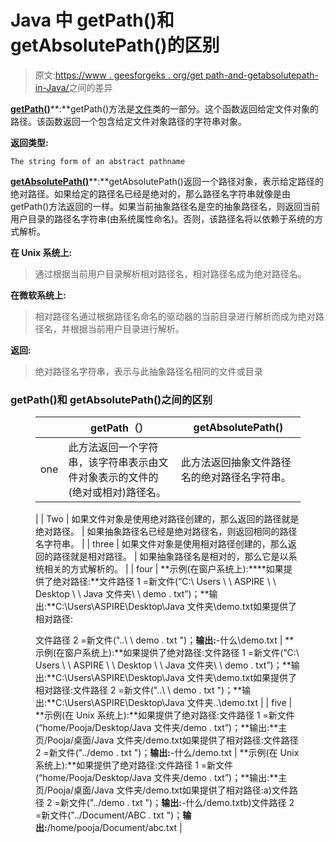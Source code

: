 # Java 中 getPath()和 getAbsolutePath()的区别

> 原文:[https://www . geesforgeks . org/get path-and-getabsolutepath-in-Java/](https://www.geeksforgeeks.org/difference-between-getpath-and-getabsolutepath-in-java/)之间的差异

[**getPath()**](https://www.geeksforgeeks.org/file-getpath-method-in-java-with-examples/)**:**getPath()方法是[文件](https://www.geeksforgeeks.org/File-class-in-java/)类的一部分。这个函数返回给定文件对象的路径。该函数返回一个包含给定文件对象路径的字符串对象。

**返回类型:**

```
The string form of an abstract pathname
```

[**getAbsolutePath()**](https://www.geeksforgeeks.org/file-getabsolutefile-method-in-java-with-examples/)**:**getAbsolutePath()返回一个路径对象，表示给定路径的绝对路径。如果给定的路径名已经是绝对的，那么路径名字符串就像是由 getPath()方法返回的一样。如果当前抽象路径名是空的抽象路径名，则返回当前用户目录的路径名字符串(由系统属性命名)。否则，该路径名将以依赖于系统的方式解析。

**在 Unix 系统上:**

> 通过根据当前用户目录解析相对路径名，相对路径名成为绝对路径名。

**在微软系统上:**

> 相对路径名通过根据路径名命名的驱动器的当前目录进行解析而成为绝对路径名，并根据当前用户目录进行解析。

**返回:**

> 绝对路径名字符串，表示与此抽象路径名相同的文件或目录

### getPath()和 getAbsolutePath()之间的区别

<figure class="table">

|   | getPath（） | getAbsolutePath() |
| --- | --- | --- |
| one | 此方法返回一个字符串，该字符串表示由文件对象表示的文件的(绝对或相对)路径名。 | 此方法返回抽象文件路径名的绝对路径名字符串。

 |
| Two | 如果文件对象是使用绝对路径创建的，那么返回的路径就是绝对路径。 | 如果抽象路径名已经是绝对路径名，则返回相同的路径名字符串。 |
| three | 如果文件对象是使用相对路径创建的，那么返回的路径就是相对路径。 | 如果抽象路径名是相对的，那么它是以系统相关的方式解析的。 |
| four | **示例(在窗户系统上):****如果提供了绝对路径:**文件路径 1 =新文件(“C:\ Users \ \ ASPIRE \ \ Desktop \ \ Java 文件夹\ \ demo . txt”)；**输出:**C:\Users\ASPIRE\Desktop\Java 文件夹\demo.txt如果提供了相对路径:

文件路径 2 =新文件("..\ \ demo . txt ")；**输出:**-什么\demo.txt | **示例(在窗户系统上):**如果提供了绝对路径:文件路径 1 =新文件(“C:\ Users \ \ ASPIRE \ \ Desktop \ \ Java 文件夹\ \ demo . txt”)；**输出:**C:\Users\ASPIRE\Desktop\Java 文件夹\demo.txt如果提供了相对路径:文件路径 2 =新文件("..\ \ demo . txt ")；**输出:**C:\Users\ASPIRE\Desktop\Java 文件夹\..\demo.txt |
| five | **示例(在 Unix 系统上):**如果提供了绝对路径:文件路径 1 =新文件(“home/Pooja/Desktop/Java 文件夹/demo . txt”)；**输出:**主页/Pooja/桌面/Java 文件夹/demo.txt如果提供了相对路径:文件路径 2 =新文件("../demo . txt ")；**输出:**-什么/demo.txt | **示例(在 Unix 系统上):**如果提供了绝对路径:文件路径 1 =新文件(“home/Pooja/Desktop/Java 文件夹/demo . txt”)；**输出:**主页/Pooja/桌面/Java 文件夹/demo.txt如果提供了相对路径:a)文件路径 2 =新文件("../demo . txt ")；**输出:**-什么/demo.txtb)文件路径 2 =新文件("../Document/ABC . txt ")；**输出:**/home/pooja/Document/abc.txt |

</figure>